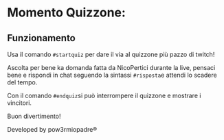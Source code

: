 # Momento Quizzone:

## Funzionamento

Usa il comando `#startquiz` per dare il via al quizzone più pazzo di twitch!

Ascolta per bene ka domanda fatta da NicoPertici durante la live, pensaci bene e rispondi in chat seguendo la sintassi `#risposta`e attendi lo scadere del tempo.

Con il comando `#endquiz`si può interrompere il quizzone e mostrare i vincitori.

Buon divertimento!

Developed by pow3rmiopadre®